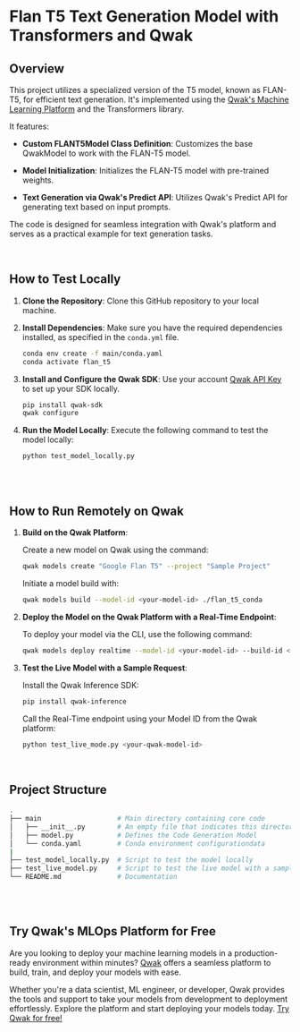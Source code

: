 # Flan T5 Text Generation Model with Transformers and Qwak

## Overview

This project utilizes a specialized version of the T5 model, known as FLAN-T5, for efficient text generation. It's implemented using the [Qwak's Machine Learning Platform](https://www.qwak.com/) and the Transformers library.

It features:

- **Custom FLANT5Model Class Definition**: Customizes the base QwakModel to work with the FLAN-T5 model.
  
- **Model Initialization**: Initializes the FLAN-T5 model with pre-trained weights.

- **Text Generation via Qwak's Predict API**: Utilizes Qwak's Predict API for generating text based on input prompts.


The code is designed for seamless integration with Qwak's platform and serves as a practical example for text generation tasks.



<br>

## How to Test Locally


1. **Clone the Repository**: Clone this GitHub repository to your local machine.

2. **Install Dependencies**: Make sure you have the required dependencies installed, as specified in the `conda.yml` file.

    ```bash
    conda env create -f main/conda.yaml
    conda activate flan_t5
    ```

3. **Install and Configure the Qwak SDK**: Use your account [Qwak API Key](https://docs-saas.qwak.com/docs/getting-started#configuring-qwak-sdk) to set up your SDK locally.

    ```bash
    pip install qwak-sdk
    qwak configure
    ```

5. **Run the Model Locally**: Execute the following command to test the model locally:

   ```bash
   python test_model_locally.py
   ```

<br>

<br>

## How to Run Remotely on Qwak

1. **Build on the Qwak Platform**:

    Create a new model on Qwak using the command:

    ```bash
    qwak models create "Google Flan T5" --project "Sample Project"
    ```


    Initiate a model build with:

    ```bash
    qwak models build --model-id <your-model-id> ./flan_t5_conda
    ```


2. **Deploy the Model on the Qwak Platform with a Real-Time Endpoint**:

    To deploy your model via the CLI, use the following command:

    ```bash
    qwak models deploy realtime --model-id <your-model-id> --build-id <your-build-id>
    ```

3. **Test the Live Model with a Sample Request**:

    Install the Qwak Inference SDK:

    ```bash
    pip install qwak-inference
    ```

    Call the Real-Time endpoint using your Model ID from the Qwak platform:

    ```bash
    python test_live_mode.py <your-qwak-model-id>
    ```

<br>


## Project Structure

```bash
.
├── main                   # Main directory containing core code
│   ├── __init__.py        # An empty file that indicates this directory is a Python package
│   ├── model.py           # Defines the Code Generation Model
│   └── conda.yaml         # Conda environment configurationdata
|
├── test_model_locally.py  # Script to test the model locally
├── test_live_model.py     # Script to test the live model with a sample REST request
└── README.md              # Documentation
```


<br>
<br>

## Try Qwak's MLOps Platform for Free

Are you looking to deploy your machine learning models in a production-ready environment within minutes? [Qwak](https://www.qwak.com/) offers a seamless platform to build, train, and deploy your models with ease.

Whether you're a data scientist, ML engineer, or developer, Qwak provides the tools and support to take your models from development to deployment effortlessly. Explore the platform and start deploying your models today. [Try Qwak for free!](https://www.qwak.com/)
